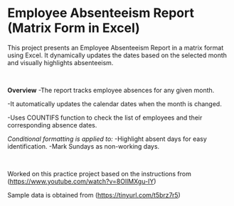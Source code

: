 # Employee Absenteeism Report (Matrix Form in Excel)


This project presents an Employee Absenteeism Report in a matrix format using Excel. It dynamically updates the dates based on the selected month and visually highlights absenteeism.

&nbsp;

**Overview**
-The report tracks employee absences for any given month.

-It automatically updates the calendar dates when the month is changed.

-Uses COUNTIFS function to check the list of employees and their corresponding absence dates.

*Conditional formatting is applied to:*
-Highlight absent days for easy identification.
-Mark Sundays as non-working days.

&nbsp;

Worked on this practice project based on the instructions from (https://www.youtube.com/watch?v=8OllMXgu-IY)

Sample data is obtained from (https://tinyurl.com/t5brz7r5)
